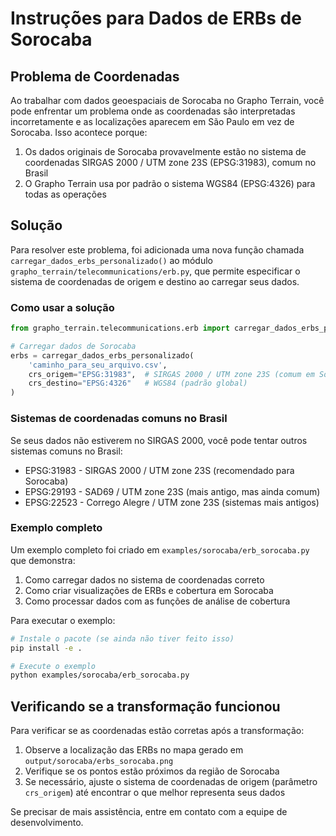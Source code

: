 # Instruções para Dados de ERBs de Sorocaba

## Problema de Coordenadas

Ao trabalhar com dados geoespaciais de Sorocaba no Grapho Terrain, você pode enfrentar um problema onde as coordenadas são interpretadas incorretamente e as localizações aparecem em São Paulo em vez de Sorocaba. Isso acontece porque:

1. Os dados originais de Sorocaba provavelmente estão no sistema de coordenadas SIRGAS 2000 / UTM zone 23S (EPSG:31983), comum no Brasil
2. O Grapho Terrain usa por padrão o sistema WGS84 (EPSG:4326) para todas as operações

## Solução

Para resolver este problema, foi adicionada uma nova função chamada `carregar_dados_erbs_personalizado()` ao módulo `grapho_terrain/telecommunications/erb.py`, que permite especificar o sistema de coordenadas de origem e destino ao carregar seus dados.

### Como usar a solução

```python
from grapho_terrain.telecommunications.erb import carregar_dados_erbs_personalizado

# Carregar dados de Sorocaba
erbs = carregar_dados_erbs_personalizado(
    'caminho_para_seu_arquivo.csv',
    crs_origem="EPSG:31983",  # SIRGAS 2000 / UTM zone 23S (comum em Sorocaba)
    crs_destino="EPSG:4326"   # WGS84 (padrão global)
)
```

### Sistemas de coordenadas comuns no Brasil

Se seus dados não estiverem no SIRGAS 2000, você pode tentar outros sistemas comuns no Brasil:

- EPSG:31983 - SIRGAS 2000 / UTM zone 23S (recomendado para Sorocaba)
- EPSG:29193 - SAD69 / UTM zone 23S (mais antigo, mas ainda comum)
- EPSG:22523 - Corrego Alegre / UTM zone 23S (sistemas mais antigos)

### Exemplo completo

Um exemplo completo foi criado em `examples/sorocaba/erb_sorocaba.py` que demonstra:

1. Como carregar dados no sistema de coordenadas correto
2. Como criar visualizações de ERBs e cobertura em Sorocaba
3. Como processar dados com as funções de análise de cobertura

Para executar o exemplo:

```bash
# Instale o pacote (se ainda não tiver feito isso)
pip install -e .

# Execute o exemplo
python examples/sorocaba/erb_sorocaba.py
```

## Verificando se a transformação funcionou

Para verificar se as coordenadas estão corretas após a transformação:

1. Observe a localização das ERBs no mapa gerado em `output/sorocaba/erbs_sorocaba.png`
2. Verifique se os pontos estão próximos da região de Sorocaba
3. Se necessário, ajuste o sistema de coordenadas de origem (parâmetro `crs_origem`) até encontrar o que melhor representa seus dados

Se precisar de mais assistência, entre em contato com a equipe de desenvolvimento. 